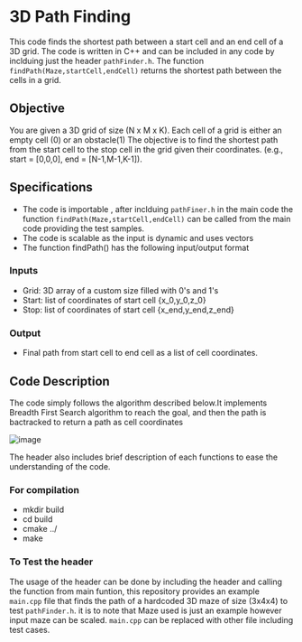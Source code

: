 # 3D Path Finding
This code finds the shortest path between a start cell and an end cell of a 3D grid.
The code is written in C++ and can be included in any code by inclduing just the header `pathFinder.h`. The function `findPath(Maze,startCell,endCell)` returns the shortest path between the cells in a grid. 
## Objective
You are given a 3D grid of size (N x M x K). Each cell of a grid is either an empty cell (0) or an obstacle(1)
The objective is to find the shortest path from the start cell to the stop cell in the grid given their coordinates.
(e.g., start = [0,0,0], end = [N-1,M-1,K-1]).
## Specifications
* The code is importable , after inclduing `pathFiner.h` in the main code the function `findPath(Maze,startCell,endCell)` can be called from the main code providing the test samples.
* The code is scalable as the input is dynamic and uses vectors
* The function findPath() has the following input/output format
### Inputs
* Grid: 3D array of a custom size filled with 0's and 1's
* Start: list of coordinates of start cell {x_0,y_0,z_0}
* Stop: list of coordinates of start cell {x_end,y_end,z_end}
### Output
* Final path from start cell to end cell as a list of cell coordinates.

## Code Description
The code simply follows the algorithm described below.It implements Breadth First Search algorithm to reach the goal,
and then the path is bactracked to return a path as cell coordinates

![image](https://user-images.githubusercontent.com/55944277/130051301-a626c8ff-69a0-4a3c-9a1d-ca419eeb6181.png)

The header also includes brief description of each functions to ease the understanding of the code.

### For compilation
* mkdir build
* cd build
* cmake ../
* make

### To Test the header
The usage of the header can be done by including the header and calling the function from main funtion,
this repository provides an example `main.cpp` file that finds the path of a hardcoded 3D maze of size (3x4x4) to test `pathFinder.h`.
it is to note that Maze used is just an example however input maze can be scaled. `main.cpp` can be replaced with other file including test cases.


